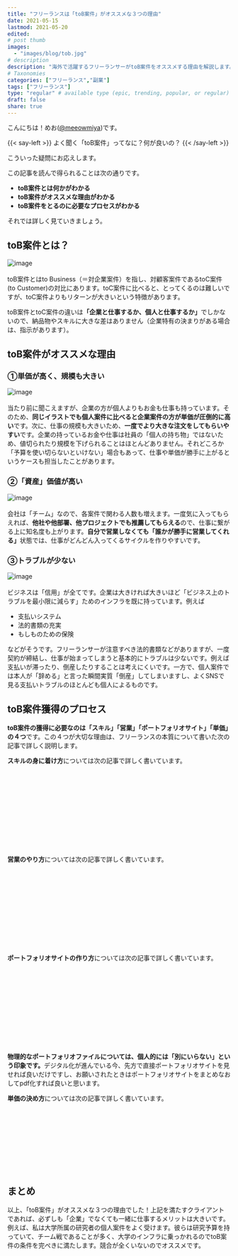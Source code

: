 ```yaml
---
title: "フリーランスは「toB案件」がオススメな３つの理由"
date: 2021-05-15
lastmod: 2021-05-20
edited: 
# post thumb
images:
  - "images/blog/tob.jpg"
# description
description: "海外で活躍するフリーランサーがtoB案件をオススメする理由を解説します。"
# Taxonomies
categories: ["フリーランス","副業"]
tags: ["フリーランス"]
type: "regular" # available type (epic, trending, popular, or regular)
draft: false
share: true
---
```


こんにちは！めお(<u><a href="https://twitter.com/meeowmiya" target="_blank">@meeowmiya</a></u>)です。

{{< say-left >}}
よく聞く「toB案件」ってなに？何が良いの？
{{< /say-left >}}

こういった疑問にお応えします。

この記事を読んで得られることは次の通りです。
* **toB案件とは何かがわかる**
* **toB案件がオススメな理由がわかる**
* **toB案件をとるのに必要なプロセスがわかる**


それでは詳しく見ていきましょう。



## toB案件とは？
![image](../../images/undraw/undraw_business_deal.svg)<br><br>
toB案件とはto Business（＝対企業案件）を指し、対顧客案件であるtoC案件 (to Customer)の対比にあります。toC案件に比べると、とってくるのは難しいですが、toC案件よりもリターンが大きいという特徴があります。

toB案件とtoC案件の違いは<span class="keiko-red">**「企業と仕事するか、個人と仕事するか」**</span>でしかないので、納品物やスキルに大きな差はありません（企業特有の決まりがある場合は、指示があります）。


## toB案件がオススメな理由
### ①単価が高く、規模も大きい
![image](../../images/undraw/undraw_printing_invoices.svg)<br><br>
当たり前に聞こえますが、企業の方が個人よりもお金も仕事も持っています。そのため、<span class="keiko-red">**同じイラストでも個人案件に比べると企業案件の方が単価が圧倒的に高い**</span>です。次に、仕事の規模も大きいため、<span class="keiko-red">**一度でより大きな注文をしてもらいやすい**</span>です。企業の持っているお金や仕事は社員の「個人の持ち物」ではないため、値切られたり規模を下げられることはほとんどありません。それどころか「予算を使い切らないといけない」場合もあって、仕事や単価が勝手に上がるというケースも担当したことがあります。

### ②「資産」価値が高い
![image](../../images/undraw/undraw_building_blocks.svg)<br><br>
会社は「チーム」なので、各案件で関わる人数も増えます。一度気に入ってもらえれば、<span class="keiko-red">**他社や他部署、他プロジェクトでも推薦してもらえる**</span>ので、仕事に繋がる上に知名度も上がります。<span class="keiko-red">**自分で営業しなくても「誰かが勝手に営業してくれる」**</span>状態では、仕事がどんどん入ってくるサイクルを作りやすいです。


### ③トラブルが少ない
![image](../../images/undraw/undraw_savings.svg)<br><br>
ビジネスは「信用」が全てです。企業は大きければ大きいほど「ビジネス上のトラブルを最小限に減らす」ためのインフラを既に持っています。例えば

* 支払いシステム
* 法的書類の充実
* もしものための保険

などがそうです。フリーランサーが注意すべき法的書類などがありますが、一度契約が締結し、仕事が始まってしまうと基本的にトラブルは少ないです。例えば支払いが滞ったり、倒産したりすることは考えにくいです。一方で、個人案件では本人が「辞める」と言った瞬間実質「倒産」してしまいますし、よくSNSで見る支払いトラブルのほとんども個人によるものです。

## toB案件獲得のプロセス
<span class="keiko-red">**toB案件の獲得に必要なのは「スキル」「営業」「ポートフォリオサイト」「単価」の４つ**</span>です。この４つが大切な理由は、フリーランスの本質について書いた次の記事で詳しく説明します。

**スキルの身に着け方**については次の記事で詳しく書いています。
<div class="iframely-embed"><div class="iframely-responsive" style="height: 140px; padding-bottom: 0;"><a href="https://menglish.jp/post/skill/" data-iframely-url="//cdn.iframe.ly/0RZ06W9?card=small"></a></div></div><script async src="//cdn.iframe.ly/embed.js" charset="utf-8"></script><br><br>


**営業のやり方**については次の記事で詳しく書いています。
<div class="iframely-embed"><div class="iframely-responsive" style="height: 140px; padding-bottom: 0;"><a href="https://menglish.jp/post/sales-technique/" data-iframely-url="//cdn.iframe.ly/gABcgq0?card=small"></a></div></div><script async src="//cdn.iframe.ly/embed.js" charset="utf-8"></script><br><br>

**ポートフォリオサイトの作り方**については次の記事で詳しく書いています。
<div class="iframely-embed"><div class="iframely-responsive" style="height: 140px; padding-bottom: 0;"><a href="https://menglish.jp/post/portfolio/" data-iframely-url="//cdn.iframe.ly/xgOrzwb?card=small"></a></div></div><script async src="//cdn.iframe.ly/embed.js" charset="utf-8"></script><br><br>


<span class="keiko-red">**物理的なポートフォリオファイルについては、個人的には「別にいらない」という印象です。**</span>デジタル化が進んでいる今、先方で直接ポートフォリオサイトを見せれば良いだけですし、お願いされたときはポートフォリオサイトをまとめなおしてpdf化すれば良いと思います。

**単価の決め方**については次の記事で詳しく書いています。<div class="iframely-embed"><div class="iframely-responsive" style="height: 140px; padding-bottom: 0;"><a href="https://menglish.jp/post/pricing/" data-iframely-url="//cdn.iframe.ly/rIfOpCo?card=small"></a></div></div><script async src="//cdn.iframe.ly/embed.js" charset="utf-8"></script>

## まとめ
以上、「toB案件」がオススメな３つの理由でした！上記を満たすクライアントであれば、必ずしも「企業」でなくても一緒に仕事するメリットは大きいです。例えば、私は大学所属の研究者の個人案件をよく受けます。彼らは研究予算を持っていて、チーム戦であることが多く、大学のインフラに乗っかれるのでtoB案件の条件を完ぺきに満たします。競合が全くいないのでオススメです。